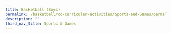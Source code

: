 ```yaml
---
title: Basketball (Boys)
permalink: /basketball/co-curricular-activities/Sports-and-Games/permalink
description: ""
third_nav_title: Sports & Games
---
```

